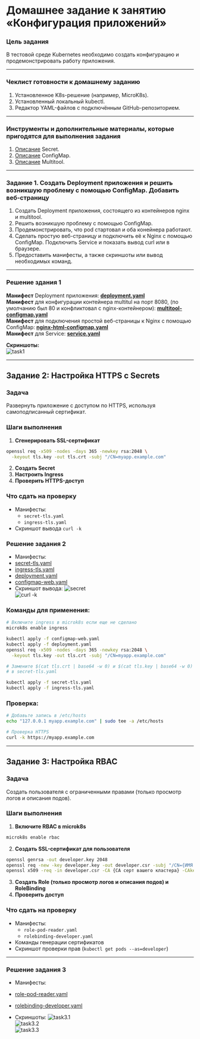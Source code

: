 # Домашнее задание к занятию «Конфигурация приложений»

### Цель задания

В тестовой среде Kubernetes необходимо создать конфигурацию и продемонстрировать работу приложения.

------

### Чеклист готовности к домашнему заданию

1. Установленное K8s-решение (например, MicroK8s).
2. Установленный локальный kubectl.
3. Редактор YAML-файлов с подключённым GitHub-репозиторием.

------

### Инструменты и дополнительные материалы, которые пригодятся для выполнения задания

1. [Описание](https://kubernetes.io/docs/concepts/configuration/secret/) Secret.
2. [Описание](https://kubernetes.io/docs/concepts/configuration/configmap/) ConfigMap.
3. [Описание](https://github.com/wbitt/Network-MultiTool) Multitool.

------

### Задание 1. Создать Deployment приложения и решить возникшую проблему с помощью ConfigMap. Добавить веб-страницу

1. Создать Deployment приложения, состоящего из контейнеров nginx и multitool.
2. Решить возникшую проблему с помощью ConfigMap.
3. Продемонстрировать, что pod стартовал и оба конейнера работают.
4. Сделать простую веб-страницу и подключить её к Nginx с помощью ConfigMap. Подключить Service и показать вывод curl или в браузере.
5. Предоставить манифесты, а также скриншоты или вывод необходимых команд.

------  
### **Решение здания 1**  
  **Манифест** Deployment приложения: [**deployment.yaml**](./src/task1/deployment.yaml)  
  **Манифест**  для конфигурации контейнера multitul на порт 8080, (по умолчанию был 80 и конфликтовал с nginx-контейнером): [**multitool-configmap.yaml**](./src/task1/multitool-configmap.yaml)  
  **Манифест**  для подключения простой веб-страницы к Nginx с помощью ConfigMap: [**nginx-html-configmap.yaml**](./src/task1/nginx-html-configmap.yaml)  
  **Манифест**  для Service: [**service.yaml**](./src/task1/service.yaml)  
  
  **Скриншоты:**  
  ![task1](./img/task1.png)  
  
------  

## **Задание 2: Настройка HTTPS с Secrets**  
### **Задача**  
Развернуть приложение с доступом по HTTPS, используя самоподписанный сертификат.

### **Шаги выполнения**  
1. **Сгенерировать SSL-сертификат**
```bash
openssl req -x509 -nodes -days 365 -newkey rsa:2048 \
  -keyout tls.key -out tls.crt -subj "/CN=myapp.example.com"
```
2. **Создать Secret**
3. **Настроить Ingress**
4. **Проверить HTTPS-доступ**

### **Что сдать на проверку**  
- Манифесты:
  - `secret-tls.yaml`
  - `ingress-tls.yaml`
- Скриншот вывода `curl -k`

 ### **Решение задания 2** 
 - Манифесты:
  - [secret-tls.yaml](./src/task2/secret-tls.yaml)  
  - [ingress-tls.yaml](./src/task2/ingress-tls.yaml)  
  - [deployment.yaml](./src/task2/deployment.yaml)  
  - [configmap-web.yaml](./src/task2/configmap-web.yaml)  
- Скриншот вывода:
   ![secret](./img/task2.1.png)  
   ![curl -k](./img/task2.2-2.4.png)  

### Команды для применения:
```bash
# Включите ingress в microk8s если еще не сделано
microk8s enable ingress

kubectl apply -f configmap-web.yaml
kubectl apply -f deployment.yaml
openssl req -x509 -nodes -days 365 -newkey rsa:2048 \
  -keyout tls.key -out tls.crt -subj "/CN=myapp.example.com"  

# Замените $(cat tls.crt | base64 -w 0) и $(cat tls.key | base64 -w 0) на реальные base64-encoded значения
# в secret-tls.yaml  

kubectl apply -f secret-tls.yaml
kubectl apply -f ingress-tls.yaml  
```  
### Проверка:
```bash
# Добавьте запись в /etc/hosts
echo "127.0.0.1 myapp.example.com" | sudo tee -a /etc/hosts

# Проверка HTTPS
curl -k https://myapp.example.com  
```  

------ 
## **Задание 3: Настройка RBAC**  
### **Задача**  
Создать пользователя с ограниченными правами (только просмотр логов и описания подов).

### **Шаги выполнения**  
1. **Включите RBAC в microk8s**
```bash
microk8s enable rbac
```
2. **Создать SSL-сертификат для пользователя**
```bash
openssl genrsa -out developer.key 2048
openssl req -new -key developer.key -out developer.csr -subj "/CN={ИМЯ ПОЛЬЗОВАТЕЛЯ}"
openssl x509 -req -in developer.csr -CA {CA серт вашего кластера} -CAkey {CA ключ вашего кластера} -CAcreateserial -out developer.crt -days 365
```
3. **Создать Role (только просмотр логов и описания подов) и RoleBinding**
4. **Проверить доступ**

### **Что сдать на проверку**  
- Манифесты:
  - `role-pod-reader.yaml`
  - `rolebinding-developer.yaml`
- Команды генерации сертификатов
- Скриншот проверки прав (`kubectl get pods --as=developer`)

------

 ### **Решение задания 3** 
 - Манифесты:
  - [role-pod-reader.yaml](./src/task3/role-pod-reader.yaml)  
  - [rolebinding-developer.yaml](./src/task3/rolebinding-developer.yaml)  

- Скриншоты:
  ![task3.1](./img/task3.1.png)  
  ![task3.2](./img/task3.2.png)  
  ![task3.3](./img/task3.3.png)  
